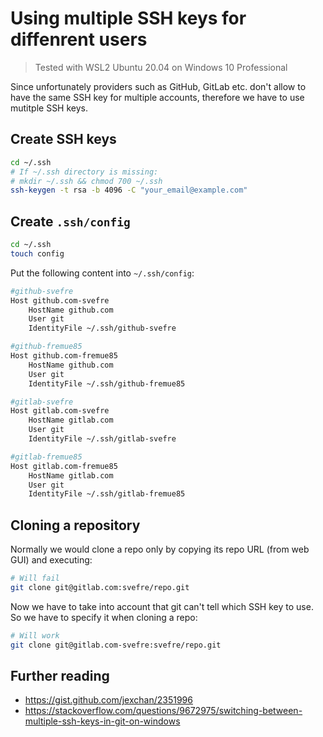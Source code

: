 # Using multiple SSH keys for diffenrent users

> Tested with WSL2 Ubuntu 20.04 on Windows 10 Professional

Since unfortunately providers such as GitHub, GitLab etc. don't allow to have the same SSH key for multiple accounts, therefore we have to use mutitple SSH keys.

## Create SSH keys

```bash
cd ~/.ssh
# If ~/.ssh directory is missing:
# mkdir ~/.ssh && chmod 700 ~/.ssh
ssh-keygen -t rsa -b 4096 -C "your_email@example.com"
```

## Create `.ssh/config`

```bash
cd ~/.ssh
touch config
```

Put the following content into `~/.ssh/config`:

```bash
#github-svefre
Host github.com-svefre
    HostName github.com
    User git
    IdentityFile ~/.ssh/github-svefre

#github-fremue85
Host github.com-fremue85
    HostName github.com
    User git
    IdentityFile ~/.ssh/github-fremue85

#gitlab-svefre
Host gitlab.com-svefre
    HostName gitlab.com
    User git
    IdentityFile ~/.ssh/gitlab-svefre

#gitlab-fremue85
Host gitlab.com-fremue85
    HostName gitlab.com
    User git
    IdentityFile ~/.ssh/gitlab-fremue85
```

## Cloning a repository

Normally we would clone a repo only by copying its repo URL (from web GUI) and executing:

```bash
# Will fail
git clone git@gitlab.com:svefre/repo.git
```

Now we have to take into account that git can't tell which SSH key to use. So we have to specify it when cloning a repo:

```bash
# Will work
git clone git@gitlab.com-svefre:svefre/repo.git
```

## Further reading

* <https://gist.github.com/jexchan/2351996>
* <https://stackoverflow.com/questions/9672975/switching-between-multiple-ssh-keys-in-git-on-windows>

